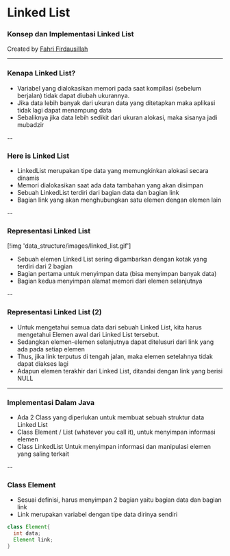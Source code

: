 # Linked List

### Konsep dan Implementasi Linked List

Created by [Fahri Firdausillah](http://fahrifirdaus.web.id)

---

### Kenapa Linked List?

- Variabel yang dialokasikan memori pada saat kompilasi (sebelum berjalan)
  tidak dapat diubah ukurannya.
- Jika data lebih banyak dari ukuran data yang ditetapkan maka aplikasi tidak
  lagi dapat menampung data
- Sebaliknya jika data lebih sedikit dari ukuran alokasi, maka sisanya jadi
  mubadzir

--

### Here is Linked List

- LinkedList merupakan tipe data yang memungkinkan alokasi secara dinamis
- Memori dialokasikan saat ada data tambahan yang akan disimpan
- Sebuah LinkedList terdiri dari bagian data dan bagian link
- Bagian link yang akan menghubungkan satu elemen dengan elemen lain

--

### Representasi Linked List

[!img 'data_structure/images/linked_list.gif']

- Sebuah elemen Linked List sering digambarkan dengan kotak yang terdiri dari 2 bagian
- Bagian pertama untuk menyimpan data (bisa menyimpan banyak data)
- Bagian kedua menyimpan alamat memori dari elemen selanjutnya

--

### Representasi Linked List (2)

- Untuk mengetahui semua data dari sebuah Linked List, kita harus mengetahui Elemen
  awal dari Linked List tersebut.
- Sedangkan elemen-elemen selanjutnya dapat ditelusuri dari link yang ada pada setiap
  elemen
- Thus, jika link terputus di tengah jalan, maka elemen setelahnya tidak dapat diakses lagi
- Adapun elemen terakhir dari Linked List, ditandai dengan link yang berisi NULL

---

### Implementasi Dalam Java

- Ada 2 Class yang diperlukan untuk membuat sebuah struktur data Linked List
- Class Element / List (whatever you call it), untuk menyimpan informasi elemen
- Class LinkedList Untuk menyimpan informasi dan manipulasi elemen yang saling terkait

--

### Class Element

- Sesuai definisi, harus menyimpan 2 bagian yaitu bagian data dan bagian link
- Link merupakan variabel dengan tipe data dirinya sendiri

```java
class Element{
  int data;
  Element link;
}
```